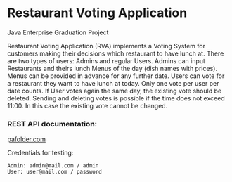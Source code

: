 Restaurant Voting Application
=============================

Java Enterprise Graduation Project

Restaurant Voting Application (RVA) implements a Voting System for customers making their decisions
which restaurant to have lunch at. There are two types of users: Admins and regular Users. Admins can
input Restaurants and theirs lunch Menus of the day (dish names with prices). Menus can be provided
in advance for any further date. Users can vote for a restaurant they want to have lunch at today.
Only one vote per user per date counts. If User votes again the same day, the existing vote should be deleted.
Sending and deleting votes is possible if the time does not exceed 11:00. In this case the existing vote cannot be
changed.

### REST API documentation:

[pafolder.com](http://pafolder.com)

Credentials for testing:

```
Admin: admin@mail.com / admin
User: user@mail.com / password
```
